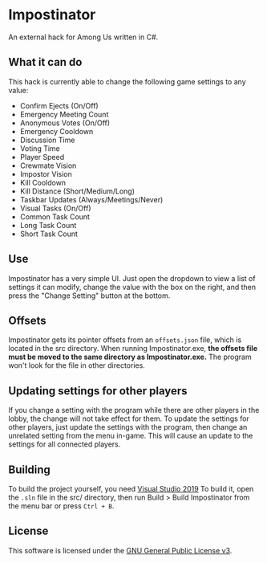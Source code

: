 # Impostinator

An external hack for Among Us written in C#.

## What it can do

This hack is currently able to change the following game settings
to any value:

- Confirm Ejects (On/Off)
- Emergency Meeting Count
- Anonymous Votes (On/Off)
- Emergency Cooldown
- Discussion Time
- Voting Time
- Player Speed
- Crewmate Vision
- Impostor Vision
- Kill Cooldown
- Kill Distance (Short/Medium/Long)
- Taskbar Updates (Always/Meetings/Never)
- Visual Tasks (On/Off)
- Common Task Count
- Long Task Count
- Short Task Count

## Use

Impostinator has a very simple UI. Just open the dropdown to view a
list of settings it can modify, change the value with the box on the
right, and then press the "Change Setting" button at the bottom.

## Offsets

Impostinator gets its pointer offsets from an `offsets.json` file,
which is located in the src directory. When running Impostinator.exe,
**the offsets file must be moved to the same directory as Impostinator.exe.**
The program won't look for the file in other directories.

## Updating settings for other players

If you change a setting with the program while there are other players
in the lobby, the change will not take effect for them. To update the
settings for other players, just update the settings with the program,
then change an unrelated setting from the menu in-game. This will cause
an update to the settings for all connected players.

## Building

To build the project yourself, you need
[Visual Studio 2019](https://visualstudio.microsoft.com/downloads/)
To build it, open the `.sln` file in the src/ directory, then run
Build > Build Impostinator from the menu bar or press `Ctrl + B`.

## License

This software is licensed under the
[GNU General Public License v3](https://choosealicense.com/licenses/gpl-3.0/).

